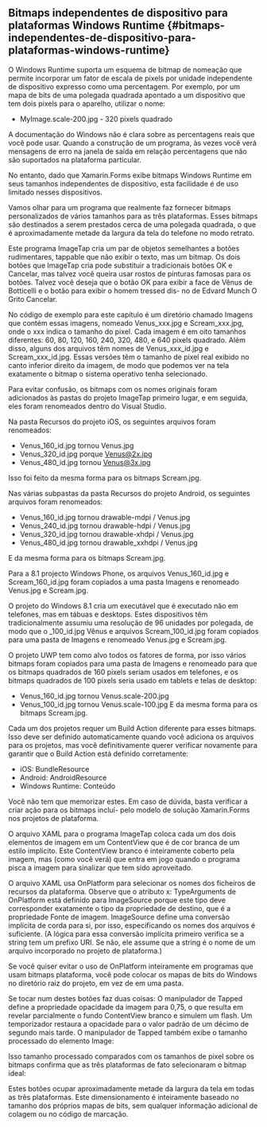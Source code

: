 ## Bitmaps independentes de dispositivo para plataformas Windows Runtime {#bitmaps-independentes-de-dispositivo-para-plataformas-windows-runtime}

O Windows Runtime suporta um esquema de bitmap de nomeação que permite incorporar um fator de escala de pixels por unidade independente de dispositivo expresso como uma percentagem. Por exemplo, por um mapa de bits de uma polegada quadrada apontado a um dispositivo que tem dois pixels para o aparelho, utilizar o nome:

*   MyImage.scale-200.jpg - 320 pixels quadrado

A documentação do Windows não é clara sobre as percentagens reais que você pode usar. Quando a construção de um programa, às vezes você verá mensagens de erro na janela de saída em relação percentagens que não são suportados na plataforma particular.

No entanto, dado que Xamarin.Forms exibe bitmaps Windows Runtime em seus tamanhos independentes de dispositivo, esta facilidade é de uso limitado nesses dispositivos.

Vamos olhar para um programa que realmente faz fornecer bitmaps personalizados de vários tamanhos para as três plataformas. Esses bitmaps são destinados a serem prestados cerca de uma polegada quadrada, o que é aproximadamente metade da largura da tela do telefone no modo retrato.

Este programa ImageTap cria um par de objetos semelhantes a botões rudimentares, tappable que não exibir o texto, mas um bitmap. Os dois botões que ImageTap cria pode substituir a tradicionais botões OK e Cancelar, mas talvez você queira usar rostos de pinturas famosas para os botões. Talvez você deseja que o botão OK para exibir a face de Vênus de Botticelli e o botão para exibir o homem tressed dis- no de Edvard Munch O Grito Cancelar.

No código de exemplo para este capítulo é um diretório chamado Imagens que contém essas imagens, nomeado Venus_xxx.jpg e Scream_xxx.jpg, onde o xxx indica o tamanho do pixel. Cada imagem é em oito tamanhos diferentes: 60, 80, 120, 160, 240, 320, 480, e 640 pixels quadrado. Além disso, alguns dos arquivos têm nomes de Venus_xxx_id.jpg e Scream_xxx_id.jpg. Essas versões têm o tamanho de pixel real exibido no canto inferior direito da imagem, de modo que podemos ver na tela exatamente o bitmap o sistema operativo tenha selecionado.

Para evitar confusão, os bitmaps com os nomes originais foram adicionados às pastas do projeto ImageTap primeiro lugar, e em seguida, eles foram renomeados dentro do Visual Studio.

Na pasta Recursos do projeto iOS, os seguintes arquivos foram renomeados:

*   Venus_160_id.jpg tornou Venus.jpg
*   Venus_320_id.jpg porque Venus@2x.jpg
*   Venus_480_id.jpg tornou Venus@3x.jpg

Isso foi feito da mesma forma para os bitmaps Scream.jpg.

Nas várias subpastas da pasta Recursos do projeto Android, os seguintes arquivos foram renomeados:

*   Venus_160_id.jpg tornou drawable-mdpi / Venus.jpg
*   Venus_240_id.jpg tornou drawable-hdpi / Venus.jpg
*   Venus_320_id.jpg tornou drawable-xhdpi / Venus.jpg
*   Venus_480_id.jpg tornou drawable_xxhdpi / Venus.jpg

E da mesma forma para os bitmaps Scream.jpg.

Para a 8.1 projecto Windows Phone, os arquivos Venus_160_id.jpg e Scream_160_id.jpg foram copiados a uma pasta Imagens e renomeado Venus.jpg e Scream.jpg.

O projeto do Windows 8.1 cria um executável que é executado não em telefones, mas em tábuas e desktops. Estes dispositivos têm tradicionalmente assumiu uma resolução de 96 unidades por polegada, de modo que o _100_id.jpg Vênus e arquivos Scream_100_id.jpg foram copiados para uma pasta de Imagens e renomeado Venus.jpg e Scream.jpg.

O projeto UWP tem como alvo todos os fatores de forma, por isso vários bitmaps foram copiados para uma pasta de Imagens e renomeado para que os bitmaps quadrados de 160 pixels seriam usados em telefones, e os bitmaps quadrados de 100 pixels seria usado em tablets e telas de desktop:

*   Venus_160_id.jpg tornou Venus.scale-200.jpg
*   Venus_100_id.jpg tornou Venus.scale-100.jpg E da mesma forma para os bitmaps Scream.jpg.

Cada um dos projetos requer um Build Action diferente para esses bitmaps. Isso deve ser definido automaticamente quando você adiciona os arquivos para os projetos, mas você definitivamente querer verificar novamente para garantir que o Build Action está definido corretamente:

*   iOS: BundleResource
*   Android: AndroidResource
*   Windows Runtime: Conteúdo

Você não tem que memorizar estes. Em caso de dúvida, basta verificar a criar ação para os bitmaps incluí- pelo modelo de solução Xamarin.Forms nos projetos de plataforma.

O arquivo XAML para o programa ImageTap coloca cada um dos dois elementos de imagem em um ContentView que é de cor branca de um estilo implícito. Este ContentView branco é inteiramente coberto pela imagem, mas (como você verá) que entra em jogo quando o programa pisca a imagem para sinalizar que tem sido aproveitado.

O arquivo XAML usa OnPlatform para selecionar os nomes dos ficheiros de recursos da plataforma. Observe que o atributo x: TypeArguments de OnPlatform está definido para ImageSource porque este tipo deve corresponder exatamente o tipo da propriedade de destino, que é a propriedade Fonte de imagem. ImageSource define uma conversão implícita de corda para si, por isso, especificando os nomes dos arquivos é suficiente. (A lógica para essa conversão implícita primeiro verifica se a string tem um prefixo URI. Se não, ele assume que a string é o nome de um arquivo incorporado no projeto de plataforma.)

Se você quiser evitar o uso de OnPlatform inteiramente em programas que usam bitmaps plataforma, você pode colocar os mapas de bits do Windows no diretório raiz do projeto, em vez de em uma pasta.

Se tocar num destes botões faz duas coisas: O manipulador de Tapped define a propriedade opacidade da imagem para 0,75, o que resulta em revelar parcialmente o fundo ContentView branco e simulem um flash. Um temporizador restaura a opacidade para o valor padrão de um décimo de segundo mais tarde. O manipulador de Tapped também exibe o tamanho processado do elemento Image:

Isso tamanho processado comparados com os tamanhos de pixel sobre os bitmaps confirma que as três plataformas de fato selecionaram o bitmap ideal:

Estes botões ocupar aproximadamente metade da largura da tela em todas as três plataformas. Este dimensionamento é inteiramente baseado no tamanho dos próprios mapas de bits, sem qualquer informação adicional de colagem ou no código de marcação.